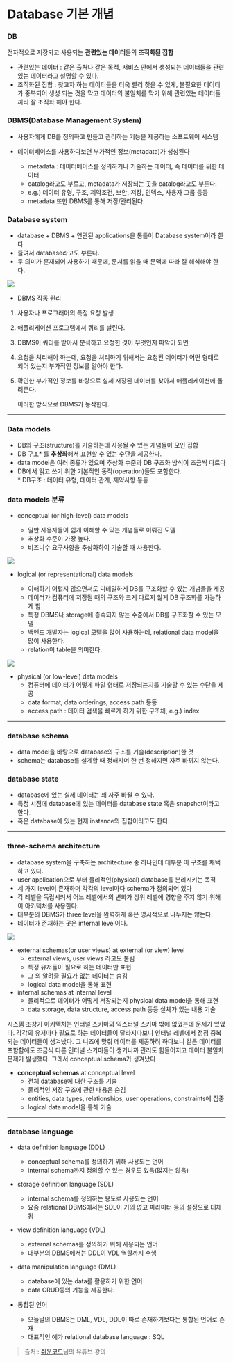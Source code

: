 # **Database 기본 개념**

### DB

전자적으로 저장되고 사용되는 **관련있는 데이터**들의 **조직화된 집합**

- 관련있는 데이터 : 같은 출처나 같은 목적, 서비스 안에서 생성되는 데이터들을 관련 있는 데이터라고 설명할 수 있다.
- 조직화된 집합 : 찾고자 하는 데이터들을 더욱 빨리 찾을 수 있게, 불필요한 데이터가 중복되어 생성 되는 것을 막고 데이터의 불일치를 막기 위해 관련있는 데이터들 끼리 잘 조직화 해야 한다.

### DBMS(Database Management System)

- 사용자에게 DB를 정의하고 만들고 관리하는 기능을 제공하는 소프트웨어 시스템

- 데이터베이스를 사용하다보면 부가적인 정보(metadata)가 생성된다
  - metadata : 데이터베이스를 정의하거나 기술하는 데이터, 즉 데이터를 위한 데이터
  - catalog라고도 부르고, metadata가 저장되는 곳을 catalog라고도 부른다.
  - e.g.) 데이터 유형, 구조, 제약조건, 보안, 저장, 인덱스, 사용자 그룹 등등
  - metadata 또한 DBMS를 통해 저장/관리된다.

### Database system

- database + DBMS + 연관된 applications을 통틀어 Database system이라 한다.
- 줄여서 database라고도 부른다.
- 두 의미가 혼재되어 사용하기 때문에, 문서를 읽을 때 문맥에 따라 잘 해석해야 한다.

![](./images/dbms.png)

- DBMS 작동 원리

1. 사용자나 프로그래머의 특정 요청 발생
2. 애플리케이션 프로그램에서 쿼리를 날린다.
3. DBMS이 쿼리를 받아서 분석하고 요청한 것이 무엇인지 파악이 되면
4. 요청을 처리해야 하는데, 요청을 처리하기 위해서는 요청된 데이터가 어떤 형태로 되어 있는지 부가적인 정보를 알아야 한다.
5. 확인한 부가적인 정보를 바탕으로 실제 저장된 데이터를 찾아서 애플리케이션에 돌려준다.

   이러한 방식으로 DBMS가 동작한다.

---

### Data models

- DB의 구조(structure)를 기술하는데 사용될 수 있는 개념들이 모인 집합
- DB 구조\* 를 **추상화**해서 표현할 수 있는 수단을 제공한다.
- data model은 여러 종류가 있으며 추상화 수준과 DB 구조화 방식이 조금씩 다르다
- DB에서 읽고 쓰기 위한 기본적인 동작(operation)들도 포함한다.\
  \* DB구조 : 데이터 유형, 데이터 관계, 제약사항 등등

### data models 분류

- conceptual (or high-level) data models

  - 일반 사용자들이 쉽게 이해할 수 있는 개념들로 이뤄진 모델
  - 추상화 수준이 가장 높다.
  - 비즈니수 요구사항을 추상화하여 기술할 때 사용한다.

![](./images/conceptual-data-model.png)

- logical (or representational) data models

  - 이해하기 어렵지 않으면서도 디테일하게 DB를 구조화할 수 있는 개념들을 제공
  - 데이터가 컴퓨터에 저장될 때의 구조와 크게 다르지 않게 DB 구조화를 가능하게 함
  - 특정 DBMS나 storage에 종속되지 않는 수준에서 DB를 구조화할 수 있는 모델
  - 백엔드 개발자는 logical 모델을 많이 사용하는데, relational data model을 많이 사용한다.
  - relation이 table을 의미한다.

![](./images/logical-data-model.png)

- physical (or low-level) data models
  - 컴퓨터에 데이터가 어떻게 파일 형태로 저장되는지를 기술할 수 있는 수단을 제공
  - data format, data orderings, access path 등등
  - access path : 데이터 검색을 빠르게 하기 위한 구조체, e.g.) index

---

### database schema

- data model을 바탕으로 database의 구조를 기술(description)한 것
- schema는 database를 설계할 때 정해지며 한 번 정해지면 자주 바뀌지 않는다.

### database state

- database에 있는 실제 데이터는 꽤 자주 바뀔 수 있다.
- 특정 시점에 database에 있는 데이터를 database state 혹은 snapshot이라고 한다.
- 혹은 database에 있는 현재 instance의 집합이라고도 한다.

---

### three-schema architecture

- database system을 구축하는 architecture 중 하나인데 대부분 이 구조를 채택하고 있다.
- user application으로 부터 물리적인(physical) database를 분리시키는 목적
- 세 가지 level이 존재하며 각각의 level마다 schema가 정의되어 있다
- 각 레벨을 독립시켜서 어느 레벨에서의 변화가 상위 레벨에 영향을 주지 않기 위해 이 아키텍처를 사용한다.
- 대부분의 DBMS가 three level을 완벽하게 혹은 명시적으로 나누지는 않는다.
- 데이터가 존재하는 곳은 internal level이다.

![](./images/three-schema-architecture.png)

- external schemas(or user views) at external (or view) level
  - external views, user views 라고도 불림
  - 특정 유저들이 필요로 하는 데이터만 표현
  - 그 외 알려줄 필요가 없는 데이터는 숨김
  - logical data model을 통해 표현
- internal schemas at internal level
  - 물리적으로 데이터가 어떻게 저장되는지 physical data model을 통해 표현
  - data storage, data structure, access path 등등 실체가 있는 내용 기술

시스템 초창기 아키텍처는 인터널 스키마와 익스터널 스키마 밖에 없었는데 문제가 있었다.
각각의 유저마다 필요로 하는 데이터들이 달라지다보니 인터널 레벨에서 점점 중복되는 데이터들이 생겨났다.
그 니즈에 맞춰 데이터를 제공하려 하다보니 같은 데이터를 포함함에도 조금씩 다른 인터널 스키마들이 생기니까 관리도 힘들어지고 데이터 불일치 문제가 발생했다.
그래서 conceptual schema가 생겨났다

- **conceptual schemas** at conceptual level
  - 전체 database에 대한 구조를 기술
  - 물리적인 저장 구조에 관한 내용은 숨김
  - entities, data types, relationships, user operations, constraints에 집중
  - logical data model을 통해 기술

---

### database language

- data definition language (DDL)

  - conceptual schema를 정의하기 위해 사용되는 언어
  - internal schema까지 정의할 수 있는 경우도 있음(많지는 않음)

- storage definition language (SDL)

  - internal schema를 정의하는 용도로 사용되는 언어
  - 요즘 relational DBMS에서는 SDL이 거의 없고 파라미터 등의 설정으로 대체됨

- view definition language (VDL)

  - external schemas를 정의하기 위해 사용되는 언어
  - 대부분의 DBMS에서는 DDL이 VDL 역할까지 수행

- data manipulation language (DML)

  - database에 있는 data를 활용하기 위한 언어
  - data CRUD등의 기능을 제공한다.

- 통합된 언어
  - 오늘날의 DBMS는 DML, VDL, DDL이 따로 존재하기보다는 통합된 언어로 존재
  - 대표적인 예가 relational database language : SQL

> 출처 : [쉬운코드](https://youtu.be/aL0XXc1yGPs)님의 유튜브 강의
